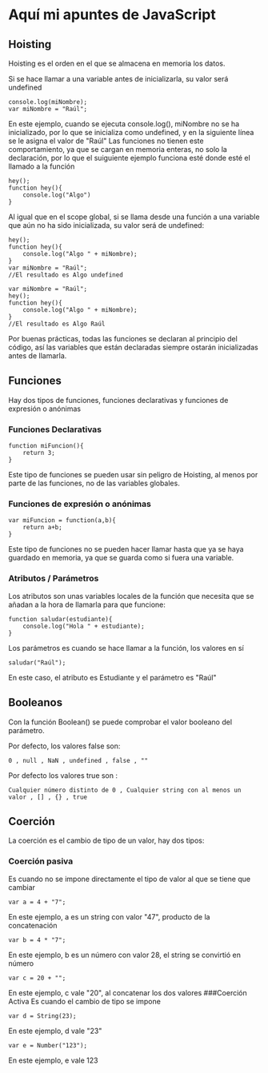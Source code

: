 # Aquí mi apuntes de JavaScript

## Hoisting
Hoisting es el orden en el que se almacena en memoria los datos.

Si se hace llamar a una variable antes de inicializarla, su valor será undefined

    console.log(miNombre);
    var miNombre = "Raúl";

En este ejemplo, cuando  se ejecuta console.log(), miNombre no se ha inicializado, por lo que se inicializa como undefined, y en la siguiente línea se le asigna el valor de "Raúl"
Las funciones no tienen este comportamiento, ya que se cargan en memoria enteras, no solo la declaración, por lo que el suiguiente ejemplo funciona esté donde esté el llamado a la función

    hey();
    function hey(){
        console.log("Algo")
    }

Al igual que en el scope global, si se llama desde una función a una variable que aún no ha sido inicializada, su valor será de undefined:

    hey();
    function hey(){
        console.log("Algo " + miNombre);
    }
    var miNombre = "Raúl";
    //El resultado es Algo undefined
    
    var miNombre = "Raúl";
    hey();
    function hey(){
        console.log("Algo " + miNombre);
    }
    //El resultado es Algo Raúl

Por buenas prácticas, todas las funciones se declaran al principio del código, así las variables que están declaradas siempre ostarán inicializadas antes de llamarla.

## Funciones
Hay dos tipos de funciones, funciones declarativas y funciones de expresión o anónimas

### Funciones Declarativas

    function miFuncion(){
        return 3;
    }

Este tipo de funciones se pueden usar sin peligro de Hoisting, al menos por parte de las funciones, no de las variables globales.
### Funciones de expresión o anónimas

    var miFuncion = function(a,b){
        return a+b;
    }

Este tipo de funciones no se pueden hacer llamar hasta que ya se haya guardado en memoria, ya que se guarda como si fuera una variable.

### Atributos / Parámetros
Los atributos son unas variables locales de la función que necesita que se añadan a la hora de llamarla para que funcione:

    function saludar(estudiante){
        console.log("Hola " + estudiante);
    }

Los parámetros es cuando se hace llamar a la función, los valores en sí

    saludar("Raúl");

En este caso, el atributo es Estudiante y el parámetro es "Raúl"
## Booleanos
Con la función Boolean() se puede comprobar el valor booleano del parámetro.

Por defecto, los valores false son:

    0 , null , NaN , undefined , false , ""

Por defecto los valores true son :

    Cualquier número distinto de 0 , Cualquier string con al menos un valor , [] , {} , true


## Coerción
La coerción es el cambio de tipo de un valor, hay dos tipos:

### Coerción pasiva
Es cuando no se impone directamente el tipo de valor al que se tiene que cambiar

    var a = 4 + "7";
En este ejemplo, a es un string con valor "47", producto de la concatenación

    var b = 4 * "7";

En este ejemplo, b es un número con valor 28, el string se convirtió en número

    var c = 20 + "";

En este ejemplo, c vale "20", al concatenar los dos valores
###Coerción Activa
Es cuando el cambio de tipo se impone

    var d = String(23);

En este ejemplo, d vale "23"

    var e = Number("123");

En este ejemplo, e vale 123
